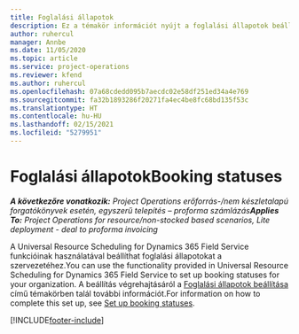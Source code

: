 ```yaml
---
title: Foglalási állapotok
description: Ez a témakör információt nyújt a foglalási állapotok beállításáról a Project Operations szolgáltatásban.
author: ruhercul
manager: Annbe
ms.date: 11/05/2020
ms.topic: article
ms.service: project-operations
ms.reviewer: kfend
ms.author: ruhercul
ms.openlocfilehash: 07a68cdedd095b7aecdc02e58df251ed34a4e769
ms.sourcegitcommit: fa32b1893286f20271fa4ec4be8fc68bd135f53c
ms.translationtype: HT
ms.contentlocale: hu-HU
ms.lasthandoff: 02/15/2021
ms.locfileid: "5279951"
---
```

# <a name="booking-statuses"></a><span data-ttu-id="f9ae3-103">Foglalási állapotok</span><span class="sxs-lookup"><span data-stu-id="f9ae3-103">Booking statuses</span></span>

<span data-ttu-id="f9ae3-104">_**A következőre vonatkozik:** Project Operations erőforrás-/nem készletalapú forgatókönyvek esetén, egyszerű telepítés – proforma számlázás_</span><span class="sxs-lookup"><span data-stu-id="f9ae3-104">_**Applies To:** Project Operations for resource/non-stocked based scenarios, Lite deployment - deal to proforma invoicing_</span></span>

<span data-ttu-id="f9ae3-105">A Universal Resource Scheduling for Dynamics 365 Field Service funkcióinak használatával beállíthat foglalási állapotokat a szervezetéhez.</span><span class="sxs-lookup"><span data-stu-id="f9ae3-105">You can use the functionality provided in Universal Resource Scheduling for Dynamics 365 Field Service to set up booking statuses for your organization.</span></span> <span data-ttu-id="f9ae3-106">A beállítás végrehajtásáról a [Foglalási állapotok beállítása](https://docs.microsoft.com/dynamics365/field-service/set-up-booking-statuses) című témakörben talál további információt.</span><span class="sxs-lookup"><span data-stu-id="f9ae3-106">For information on how to complete this set up, see [Set up booking statuses](https://docs.microsoft.com/dynamics365/field-service/set-up-booking-statuses).</span></span>


[!INCLUDE[footer-include](../includes/footer-banner.md)]